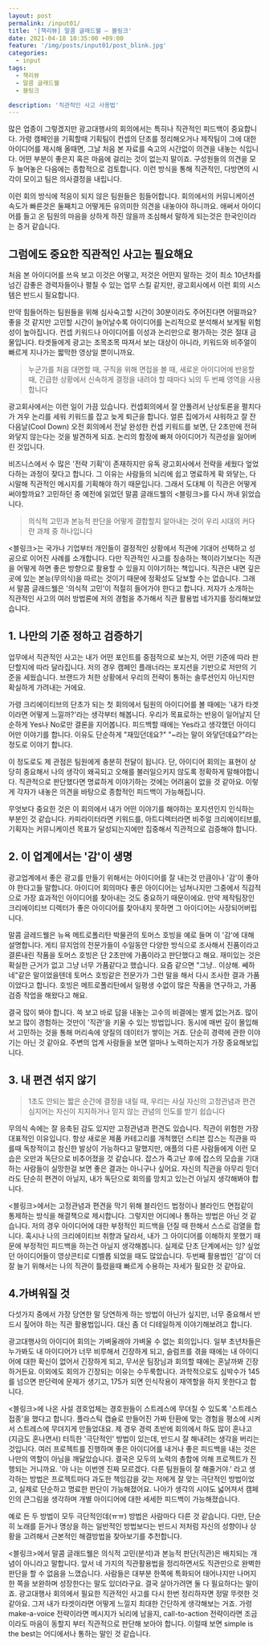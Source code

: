 ```yaml
---
layout: post
permalink: /input01/
title: '[책리뷰] 말콤 글래드웰 – 블링크'
date: 2021-04-18 10:35:00 +09:00
feature: '/img/posts/input01/post_blink.jpg'
categories:
  - input
tags:
  - 책리뷰
  - 말콤 글래드웰
  - 블링크

description: '직관적인 사고 사용법'
---
```

많은 업종이 그렇겠지만 광고대행사의 회의에서는 특히나 직관적인 피드백이 중요합니다. 가령 캠페인을 기획할때 기획팀이 컨셉의 단초를 정리해오거나 제작팀이 그에 대한 아이디어를 제시해 올때면, 그날 처음 본 자료를 숙고의 시간없이 의견을 내놓는 식입니다. 어떤 부분이 좋은지 혹은 마음에 걸리는 것이 없는지 말이죠. 구성원들의 의견을 모두 늘어놓은 다음에는 종합적으로 검토합니다. 이런 방식을 통해 직관적인, 다방면의 시각이 모이고 팀은 의사결정을 내립니다.

이런 회의 방식에 적응이 되지 않은 팀원들은 힘들어합니다. 회의에서의 커뮤니케이션 속도가 빠른것은 둘째치고 어떻게든 유의미한 의견을 내놓아야 하니까요. 애써서 아이디어를 들고 온 팀원의 마음을 상하게 하진 않을까 조심해서 말하게 되는것은 한국인이라는 증거 같습니다.

## 그럼에도 중요한 직관적인 사고는 필요해요
처음 본 아이디어를 쓰윽 보고 이것은 어떻고, 저것은 어떤지 말하는 것이 최소 10년차를 넘긴 감좋은 경력자들이나 펼칠 수 있는 업무 스킬 같지만, 광고회사에서 이런 회의 시스템은 반드시 필요합니다.

만약 힘들어하는 팀원들을 위해 심사숙고할 시간이 30분이라도 주어진다면 어떨까요? 좋을 것 같지만 고민할 시간이 늘어날수록 아이디어를 논리적으로 분석해서 보게될 위험성이 높아집니다. 컨셉 키워드나 아이디어를 이성과 논리만으로 평가하는 것은 절대 금물입니다. 타겟들에게 광고는 조목조목 따져서 보는 대상이 아니라, 키워드와 비주얼이 빠르게 지나가는 짧막한 영상일 뿐이니까요.

>누군가를 처음 대면할 때, 구직을 위해 면접을 볼 때, 새로운 아이디어에 반응할 때,
긴급한 상황에서 신속하게 결정을 내려야 할 때마다 뇌의 두 번째 영역을 사용합니다

광고회사에서는 이런 일이 가끔 있습니다. 컨셉회의에서 잘 안풀려서 난상토론을 펼치다가 겨우 논리를 세워 키워드를 잡고 늦게 퇴근을 합니다. 얼른 집에가서 샤워하고 잘 잔 다음날(Cool Down) 오전 회의에서 전날 완성한 컨셉 키워드를 보면, 단 2초만에 전혀 와닿지 않는다는 것을 발견하게 되죠. 논리의 함정에 빠져 아이디어가 직관성을 잃어버린 것입니다.

비즈니스에서 수 많은 '전략 기획'이 존재하지만 유독 광고회사에서 전략을 세웠다 엎었다하는 과정이 잦다고 합니다. 그 이유는 사람들의 뇌리에 쉽고 명료하게 확 와닿는, 다시말해 직관적인 메시지를 기획해야 하기 때문입니다. 그래서 도대체 이 직관은 어떻게 써야할까요? 고민하던 중 예전에 읽었던 말콤 글래드웰의 <블링크>를 다시 꺼내 읽었습니다.

>의식적 고민과 본능적 판단을 어떻게 결합할지 알아내는 것이 우리 시대의 커다란 과제 중 하나입니다

<블링크>는 국가나 기업부터 개인들이 결정적인 상황에서 직관에 기대어 선택하고 성공으로 이어진 사례를 소개합니다. 다만 직관적인 사고를 칭송하는 책이라기보다는 직관을 어떻게 하면 좋은 방향으로 활용할 수 있을지 이야기하는 책입니다. 직관은 내면 깊은 곳에 있는 본능(무의식)을 따르는 것이기 때문에 정확성도 담보할 수는 없습니다. 그래서 말콤 글래드웰은 '의식적 고민'이 적절히 들어가야 한다고 합니다. 저자가 소개하는 직관적인 사고의 여러 방법론에 저의 경험을 추가해서 직관 활용법 네가지를 정리해보았습니다.

## 1. 나만의 기준 정하고 검증하기
업무에서 직관적인 사고는 내가 어떤 포인트를 중점적으로 보는지, 어떤 기준에 따라 판단할지에 따라 달라집니다. 저의 경우 캠페인 플래너라는 포지션을 기반으로 저만의 기준을 세웠습니다. 브랜드가 처한 상황에서 우리의 전략이 통하는 솔루션인지 아닌지만 확실하게 가려내는 거에요.

가령 크리에이티브의 단초가 되는 첫 회의에서 팀원의 아이디어를 볼 때에는 '내가 타겟이라면 어떻게 느낄까?'라는 생각부터 해봅니다. 우리가 목표로하는 반응이 일어날지 단순하게 Yes나 No로만 결론을 지어봅니다. 피드백할 때에는 Yes라고 생각했던 아이디어만 이야기를 합니다. 이유도 단순하게 "재밌던데요?" "~라는 말이 와닿던데요?"라는 정도로 이야기 합니다.

이 정도로도 제 관점은 팀원에게 충분히 전달이 됩니다. 단, 아이디어 회의는 표현이 상당히 중요해서 나의 생각이 왜곡되고 오해를 불러일으키지 않도록 정확하게 말해야합니다. 직관적으로 판단했다면 명료하게 이야기하는 것에는 어려움이 없을 것 같아요. 이렇게 각자가 내놓은 의견을 바탕으로 종합적인 피드백이 가능해집니다.

무엇보다 중요한 것은 이 회의에서 내가 어떤 이야기를 해야하는 포지션인지 인식하는 부분인 것 같습니다. 카피라이터라면 키워드를, 아트디렉터라면 비주얼 크리에이티브를, 기획자는 커뮤니케이션 목표가 달성되는지에만 집중해서 직관적으로 검증해야 합니다.

## 2. 이 업계에서는 '감'이 생명
광고업계에서 좋은 광고를 만들기 위해서는 아이디어를 잘 내는것 만큼이나 '감'이 좋아야 한다고들 말합니다. 아이디어 회의마다 좋은 아이디어는 넘쳐나지만 그중에서 직감적으로 가장 효과적인 아이디어를 찾아내는 것도 중요하기 때문이에요. 만약 제작팀장인 크리에이티브 디렉터가 좋은 아이디어를 찾아내지 못하면 그 아이디어는 사장되어버립니다.

말콤 글레드웰은 뉴욕 메트로폴리탄 박물관의 토머스 호빙을 예로 들며 이 '감'에 대해 설명합니다. 게티 뮤지엄의 전문가들이 수일동안 다양한 방식으로 조사해서 진품이라고 결론내린 작품을 토머스 호빙은 단 2초만에 가품이라고 판단했다고 해요. 재미있는 것은 확실한 근거가 없고 그냥 너무 가품같다고 했습니다. 요즘 같으면 "그냥.. 이상해. 쎄하네"같은 말이었을텐데 토머스 호빙같은 전문가가 그런 말을 해서 다시 조사한 결과 가품이었다고 합니다. 호빙은 메트로폴리탄에서 일평생 수없이 많은 작품을 연구하고, 가품 검증 작업을 해왔다고 해요.

결국 많이 봐야 합니다. 쓱 보고 바로 답을 내놓는 고수의 비결에는 별게 없는거죠. 많이 보고 많이 경험하는 것만이 '직관'을 키울 수 있는 방법입니다. 동시에 매번 깊이 몰입해서 고민하는 것을 통해 머리속에 양질의 데이터가 쌓이는 거죠. 단순히 경력에 관한 이야기는 아닌 것 같아요. 주변의 업계 사람들을 보면 얼마나 노력하는지가 가장 중요해보입니다.

## 3. 내 편견 섞지 않기
>1초도 안되는 짧은 순간에 결정을 내릴 때, 우리는 사실 자신의 고정관념과 편견
심지어는 자신이 지지하거나 믿지 않는 관념의 인도를 받기 쉽습니다

무의식 속에는 잘 응축된 감도 있지만 고정관념과 편견도 있습니다. 직관이 위험한 가장 대표적인 이유입니다. 항상 새로운 제품 카테고리를 개척했던 스티븐 잡스는 직관을 따를때 독창적이고 참신한 발상이 가능하다고 말했지만, 애플의 다른 사람들에게 이런 모습은 오만과 독단으로 비추어졌을 것 같습니다. 잡스가 죽고난 후에 잡스의 모습을 기대하는 사람들이 실망한걸 보면 좋은 결과는 아니구나 싶어요. 자신의 직관을 아무리 믿더라도 단순히 편견이 아닐지, 내가 독단으로 회의를 망치고 있는건 아닐지 생각해봐야 합니다.

<블링크>에서는 고정관념과 편견을 막기 위해 블라인드 법정이나 블라인드 면접같이 통제하는 방식을 해결책으로 제시합니다. 그렇지만 어디에나 통하는 방법은 아닌 것 같습니다. 저의 경우 아이디어에 대한 부정적인 피드백을 던질 때 한해서 스스로 검열을 합니다. 혹시나 나의 크리에이티브 취향과 달라서, 내가 그 아이디어를 이해하지 못했기 때문에 부정적인 피드백을 하는건 아닐지 생각해봅니다. 실제로 단초 단계에서는 잉? 싶었던 아이디어들이 영상콘티로 디벨롭 되었을 때도 많았습니다. 두번째 활용법인 '감'이 더 잘 늘기 위해서는 나의 직관이 틀렸을때 빠르게 수용하는 자세가 필요한 것 같아요.

## 4.가벼워질 것
다섯가지 중에서 가장 당연한 말 당연하게 하는 방법이 아닌가 싶지만, 너무 중요해서 반드시 짚어야 하는 직관 활용법입니다. 대신 좀 더 디테일하게 이야기해보려고 합니다.

광고대행사의 아이디어 회의는 가벼울래야 가벼울 수 없는 회의입니다. 일부 초년차들은 누가봐도 내 아이디어가 너무 비루해서 긴장하게 되고, 슬럼프를 겪을 때에는 내 아이디어에 대한 확신이 없어서 긴장하게 되고, 무서운 팀장님과 회의할 때에는 혼날까봐 긴장하거든요. 이외에도 회의가 긴장되는 이유는 수두룩합니다. 과학적으로도 심박수가 145를 넘으면 판단력에 문제가 생기고, 175가 되면 인식작용이 재역할을 하지 못한다고 합니다.

<블링크>에 나온 사설 경호업체는 경호원들이 스트레스에 무뎌질 수 있도록 '스트레스 접종'을 했다고 합니다. 플라스틱 캡슐로 만들어진 가짜 탄환에 맞는 경험을 평소에 시켜서 스트레스에 무뎌지게 만들었대요.
제 경우 경력 초반에 회의에서 하도 많이 혼나고 (지금도 혼나면서) 터득한 '극단적인' 방법이 있는데, 반드시 잘 해내려는 생각을 버리는 것입니다. 여러 프로젝트를 진행하며 좋은 아이디어를 내거나 좋은 피드백을 내는 것은 나만의 역할이 아님을 깨달았습니다. 결국은 모두의 노력의 총합에 의해 프로젝트가 진행되는 거니까요. '아 나는 이번엔 진짜 모르겠다. 다른 팀원들이 잘 해줄거야.' 라고 생각하는 방법은 프로젝트마다 과도한 책임감을 갖는 저에게 잘 맞는 극단적인 방법이었고, 실제로 단순하고 명료한 판단이 가능해졌어요. 나아가 생각의 시야도 넓어져서 캠페인의 큰그림을 생각하며 개별 아이디어에 대한 세세한 피드백이 가능해졌습니다.

예로 든 두 방법이 모두 극단적인데(ㅠㅠ) 방법은 사람마다 다른 것 같습니다. 다만, 단순히 노래를 듣거나 명상을 하는 일반적인 방법보다는 반드시 저처럼 자신의 성향이나 상황을 고려해서 근본적인 해결방법을 찾아보기를 추천합니다.



<블링크>에서 말콤 글래드웰은 의식적 고민(분석)과 본능적 판단(직관)은 배치되는 개념이 아니라고 말합니다. 앞서 네 가지의 직관활용법을 정리하면서도 직관만으로 완벽한 판단을 할 수 없음을 느꼈습니다. 사람들은 대부분 한쪽에 특화되어 태어나지만 나머지 한 쪽을 보완하며 성장한다는 말도 있더라구요. 결국 살아가려면 둘 다 필요하다는 말이죠.
광고대행사 회의에서 필요한 직관적인 사고를 다시 한번 정리하자면 정말 뚜렷한 것 같아요. 그저 내가 타겟이라면 어떻게 느낄지 최대한 간단하게 생각해보는 거죠. 가령 make-a-voice 전략이라면 메시지가 뇌리에 남을지, call-to-action 전략이라면 조금이라도 마음이 동할지 부터 직관적으로 판단해 보아야 합니다. 이럴때 보면 simple is the best는 어디에서나 통하는 말인 것 같습니다.
